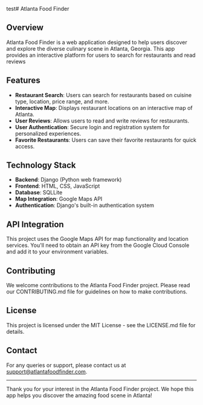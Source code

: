 test# Atlanta Food Finder

## Overview

Atlanta Food Finder is a web application designed to help users discover and explore the diverse culinary scene in Atlanta, Georgia. This app provides an interactive platform for users to search for restaurants and read reviews
## Features

- **Restaurant Search**: Users can search for restaurants based on cuisine type, location, price range, and more.
- **Interactive Map**: Displays restaurant locations on an interactive map of Atlanta.
- **User Reviews**: Allows users to read and write reviews for restaurants.
- **User Authentication**: Secure login and registration system for personalized experiences.
- **Favorite Restaurants**: Users can save their favorite restaurants for quick access.

## Technology Stack

- **Backend**: Django (Python web framework)
- **Frontend**: HTML, CSS, JavaScript
- **Database**: SQLLite
- **Map Integration**: Google Maps API
- **Authentication**: Django's built-in authentication system

## API Integration

This project uses the Google Maps API for map functionality and location services. You'll need to obtain an API key from the Google Cloud Console and add it to your environment variables.

## Contributing

We welcome contributions to the Atlanta Food Finder project. Please read our CONTRIBUTING.md file for guidelines on how to make contributions.

## License

This project is licensed under the MIT License - see the LICENSE.md file for details.

## Contact

For any queries or support, please contact us at support@atlantafoodfinder.com.

---

Thank you for your interest in the Atlanta Food Finder project. We hope this app helps you discover the amazing food scene in Atlanta!